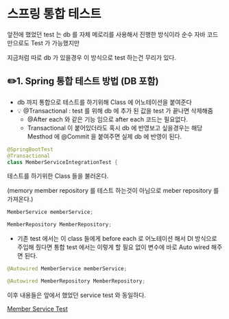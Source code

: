 # 스프링 통합 테스트

앞전에 했었던 test 는 db 를 자체 메로리를 사용해서 진행한 방식이라 순수 자바 코드만으로도 Test 가 가능했지만

지금처럼 따로 db 가 있을경우 이 방식으로 test 하는건 무리가 있다.

## ✏️1. Spring 통합 테스트 방법 (DB 포함)

- db 까지 통합으로 테스트를 하기위해 Class 에 어노테이션을 붙여준다
- 💡 @Transactional : test 를 위해 db 에 추가 된 값을 test 가 끝나면 삭제해줌
    - @After each 와 같은 기능 임으로 after each 코드는 필요없다.
    - Transactional 이 붙어있더라도 혹시 db 에 반영보고 싶을경우는 해당 Mesthod 에 @Commit 을 붙여주면 실제 db 에 반영이 된다.

```java
@SpringBootTest
@Transactional
class MemberServiceIntegrationTest {
```

테스트를 하기위한 Class 들을 불러온다.

(memory member repository 를 테스트 하는것이 아님으로 meber repository 를 가져온다.)

```java
MemberService memberService;

MemberRepository MemberRepository;
```

- 기존 test 에서는 이 class 들에게 before each 로 어노테이션 해서 DI 방식으로 주입해 줬다면 통합 test 에서는 이렇게 할 필요 없이 변수에 바로 Auto wired 해주면 된다.

```java
@Autowired MemberService memberService;

@Autowired MemberRepository MemberRepository;
```

이후 내용들은 앞에서 했었던 service test 와 동일하다.

[Member Service Test](https://github.com/choideakook/choideakook.github.io/blob/master/_posts/-Boot/2022-12-05_3-ServiceTest.md)